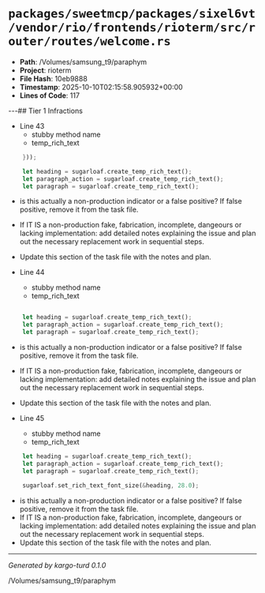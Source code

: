 # `packages/sweetmcp/packages/sixel6vt/vendor/rio/frontends/rioterm/src/router/routes/welcome.rs`

- **Path**: /Volumes/samsung_t9/paraphym
- **Project**: rioterm
- **File Hash**: 10eb9888  
- **Timestamp**: 2025-10-10T02:15:58.905932+00:00  
- **Lines of Code**: 117

---## Tier 1 Infractions 


- Line 43
  - stubby method name
  - temp_rich_text

```rust
    }));

    let heading = sugarloaf.create_temp_rich_text();
    let paragraph_action = sugarloaf.create_temp_rich_text();
    let paragraph = sugarloaf.create_temp_rich_text();
```

- is this actually a non-production indicator or a false positive? If false positive, remove it from the task file.
- If IT IS a non-production fake, fabrication, incomplete, dangeours or lacking implementation: add detailed notes explaining the issue and plan out the necessary replacement work in sequential steps. 
- Update this section of the task file with the notes and plan.


- Line 44
  - stubby method name
  - temp_rich_text

```rust

    let heading = sugarloaf.create_temp_rich_text();
    let paragraph_action = sugarloaf.create_temp_rich_text();
    let paragraph = sugarloaf.create_temp_rich_text();

```

- is this actually a non-production indicator or a false positive? If false positive, remove it from the task file.
- If IT IS a non-production fake, fabrication, incomplete, dangeours or lacking implementation: add detailed notes explaining the issue and plan out the necessary replacement work in sequential steps. 
- Update this section of the task file with the notes and plan.


- Line 45
  - stubby method name
  - temp_rich_text

```rust
    let heading = sugarloaf.create_temp_rich_text();
    let paragraph_action = sugarloaf.create_temp_rich_text();
    let paragraph = sugarloaf.create_temp_rich_text();

    sugarloaf.set_rich_text_font_size(&heading, 28.0);
```

- is this actually a non-production indicator or a false positive? If false positive, remove it from the task file.
- If IT IS a non-production fake, fabrication, incomplete, dangeours or lacking implementation: add detailed notes explaining the issue and plan out the necessary replacement work in sequential steps. 
- Update this section of the task file with the notes and plan.

---

*Generated by kargo-turd 0.1.0*

/Volumes/samsung_t9/paraphym